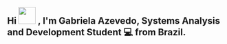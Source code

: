 ## Hi <img src= "https://media0.giphy.com/media/gM5qFksULw54NMWyry/200w.webp?cid=ecf05e47hhtpai6b5prer7b1q7esoco5yiiultqsx6d5haou&rid=200w.webp&ct=s" width="40px"> , I'm Gabriela Azevedo, Systems Analysis and Development Student 💻 from Brazil.
